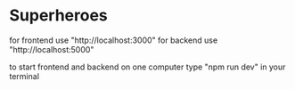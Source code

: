 # Superheroes

for frontend use "http://localhost:3000"
for backend use "http://localhost:5000"

to start frontend and backend on one computer type "npm run dev" in your terminal

